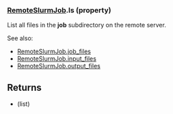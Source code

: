 ### [RemoteSlurmJob](RemoteSlurmJob.md).ls (property)




List all files in the **job** subdirectory on the remote server.

See also:

* [RemoteSlurmJob.job_files](RemoteSlurmJob.job_files.md)
* [RemoteSlurmJob.input_files](RemoteSlurmJob.input_files.md)
* [RemoteSlurmJob.output_files](RemoteSlurmJob.output_files.md)

Returns
----------
* (list)


